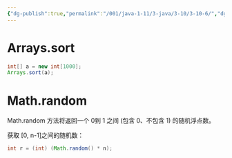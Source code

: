 ```yaml
---
{"dg-publish":true,"permalink":"/001/java-1-11/3-java/3-10/3-10-6/","dgPassFrontmatter":true,"created":"2024-05-06T14:25:08.620+08:00","updated":"2024-06-01T10:45:01.020+08:00"}
---
```


# Arrays.sort

```java
int[] a = new int[1000];
Arrays.sort(a);
```

# Math.random

Math.random 方法将返回一个 0到 1 之间 (包含 0、不包含 1) 的随机浮点数。

获取 [0, n-1]之间的随机数：

```java
int r = (int) (Math.random() * n);
```
